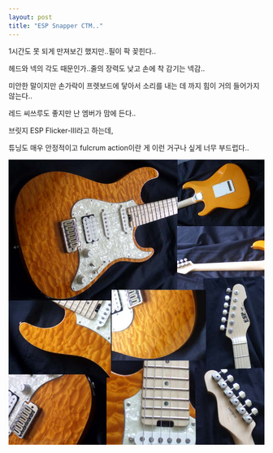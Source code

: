 ```yaml
---
layout: post
title: "ESP Snapper CTM.."
---
```


1시간도 못 되게 만져보긴 했지만..필이 팍 꽂힌다..

헤드와 넥의 각도 때문인가..줄의 장력도 낮고 손에 착 감기는 넥감..

미안한 말이지만 손가락이 프렛보드에 닿아서 소리를 내는 데 까지
힘이 거의 들어가지 않는다..

레드 씨쓰루도 좋지만 난 엠버가 맘에 든다..

브릿지 ESP Flicker-III라고 하는데, 

튜닝도 매우 안정적이고 fulcrum action이란 게 이런 거구나 싶게
너무 부드럽다..

![image](/assets/images/f21293caa7c08c41faecb4ea619f5d90.png)


